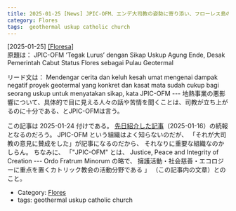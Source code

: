 ```yaml
---
title: 2025-01-25 [News] JPIC-OFM、エンデ大司教の姿勢に寄り添い、フローレス島の地熱島としての地位の取り消しを政府に要請 ---先日エンデの大司教が地熱プロジェクトに反対を表明したのだが、それへの支援となる
category: Flores
tags:  geothermal uskup catholic church
---
```


[2025-01-25] [[Floresa]](https://floresa.co/reportase/peristiwa/71485/2025/01/24/jpic-ofm-tegak-lurus-dengan-sikap-uskup-agung-ende-desak-pemerintah-cabut-status-flores-sebagai-pulau-geotermal)  
 原題は：
JPIC-OFM ‘Tegak Lurus’ dengan Sikap Uskup Agung Ende, Desak Pemerintah Cabut Status Flores sebagai Pulau Geotermal

 リード文は： Mendengar cerita dan keluh kesah umat mengenai dampak negatif proyek geotermal yang konkret dan kasat mata sudah cukup bagi seorang uskup untuk menyatakan sikap, kata JPIC-OFM
--- 地熱事業の悪影響について、具体的で目に見える人々の話や苦情を聞くことは、司教が立ち上がるのに十分である、とJPIC-OFMは言う。

 この記事は 2025-01-24 付けである。
[先日紹介した記事](http://www.merapano.net/~satoshi/private/diary/2025-01-16-1.html)（2025-01-16）の続報となるのだろう。
JPIC-OFM という組織はよく知らないのだが、
「それが大司教の意見に賛成をした」が記事になるのだから、
それなりに重要な組織なのかしらん。
ちなみに、
「"JPIC-OFM" とは、
Justice, Peace and Integrity of Creation --- Ordo Fratrum Minorum
の略で、
擁護活動・社会慈善・エコロジーに重点を置くカトリック教会の活動分野である 」
（この記事内の文章）とのこと。

- Category: [Flores](https://merapano.github.io/categories.html#Flores)
- tags:  geothermal uskup catholic church

